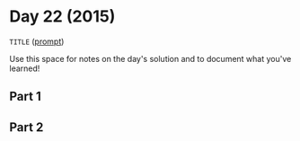 # Day 22 (2015)

`TITLE` ([prompt](https://adventofcode.com/2015/day/22))

Use this space for notes on the day's solution and to document what you've learned!

## Part 1

## Part 2

